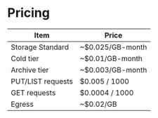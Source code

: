 # Pricing

| Item | Price |
|---|---|
Storage Standard | ~$0.025/GB-month
Cold tier | ~$0.01/GB-month
Archive tier | ~$0.003/GB-month
PUT/LIST requests | $0.005 / 1000
GET requests | $0.0004 / 1000
Egress | ~$0.02/GB
